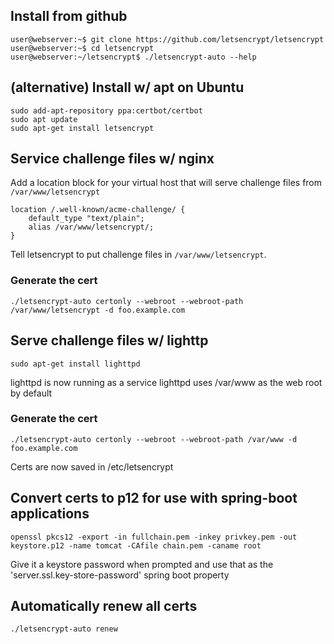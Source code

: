 ## Install from github
```
user@webserver:~$ git clone https://github.com/letsencrypt/letsencrypt
user@webserver:~$ cd letsencrypt
user@webserver:~/letsencrypt$ ./letsencrypt-auto --help
```

## (alternative) Install w/ apt on Ubuntu
```
sudo add-apt-repository ppa:certbot/certbot
sudo apt update
sudo apt-get install letsencrypt
```

## Service challenge files w/ nginx
Add a location block for your virtual host that will serve challenge files from `/var/www/letsencrypt`
```
location /.well-known/acme-challenge/ {
    default_type "text/plain";
    alias /var/www/letsencrypt/;
}
```

Tell letsencrypt to put challenge files in `/var/www/letsencrypt`.

### Generate the cert
`./letsencrypt-auto certonly --webroot --webroot-path /var/www/letsencrypt -d foo.example.com`

## Serve challenge files w/ lighttp
`sudo apt-get install lighttpd`

lighttpd is now running as a service
lighttpd uses /var/www as the web root by default

### Generate the cert
`./letsencrypt-auto certonly --webroot --webroot-path /var/www -d foo.example.com`

Certs are now saved in /etc/letsencrypt

## Convert certs to p12 for use with spring-boot applications
`openssl pkcs12 -export -in fullchain.pem -inkey privkey.pem -out keystore.p12 -name tomcat -CAfile chain.pem -caname root`

Give it a keystore password when prompted and use that as the 'server.ssl.key-store-password' spring boot property

## Automatically renew all certs
`./letsencrypt-auto renew`
